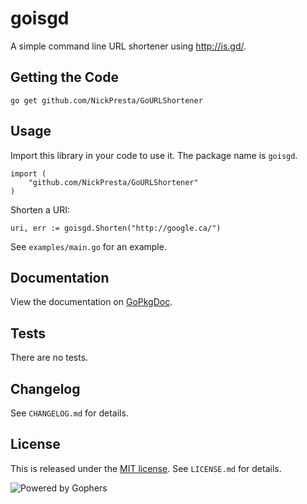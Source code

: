 # goisgd

A simple command line URL shortener using http://is.gd/.

## Getting the Code

    go get github.com/NickPresta/GoURLShortener

## Usage

Import this library in your code to use it. The package name is `goisgd`.

    import (
        "github.com/NickPresta/GoURLShortener"
    )

Shorten a URI:

    uri, err := goisgd.Shorten("http://google.ca/")

See `examples/main.go` for an example.

## Documentation

View the documentation on
[GoPkgDoc](http://go.pkgdoc.org/github.com/NickPresta/GoURLShortener).

## Tests

There are no tests.

## Changelog

See `CHANGELOG.md` for details.

## License

This is released under the
[MIT license](http://www.opensource.org/licenses/mit-license.php).
See `LICENSE.md` for details.

![Powered by Gophers](http://i.imgur.com/SwkPj.png "Powered by Gophers")
